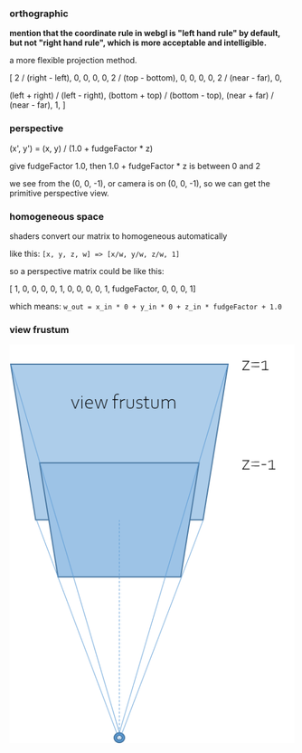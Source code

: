 ### orthographic

**mention that the coordinate rule in webgl is "left hand rule" by default, but not "right hand rule", which is more acceptable and intelligible.**

a more flexible projection method.

[
  2 / (right - left), 0, 0, 0,
  0, 2 / (top - bottom), 0, 0,
  0, 0, 2 / (near - far), 0,

  (left + right) / (left - right),
  (bottom + top) / (bottom - top),
  (near + far) / (near - far),
  1,
]

### perspective

(x', y') = (x, y) / (1.0 + fudgeFactor * z)

give fudgeFactor 1.0, then 1.0 + fudgeFactor * z is between 0 and 2

we see from the (0, 0, -1), or camera is on (0, 0, -1), so we can get the primitive perspective view.

### homogeneous space

shaders convert our matrix to homogeneous automatically

like this: `[x, y, z, w] => [x/w, y/w, z/w, 1]`

so a perspective matrix could be like this:

[ 1, 0, 0, 0,
  0, 1, 0, 0,
  0, 0, 1, fudgeFactor,
  0, 0, 0, 1]

which means: `w_out = x_in * 0 + y_in * 0 + z_in * fudgeFactor + 1.0`


### view frustum

![frustum](./frustum.png)
